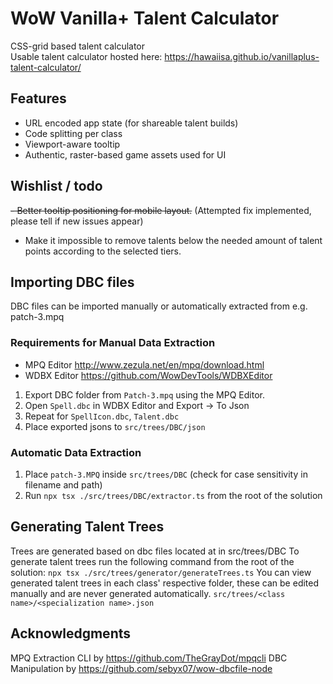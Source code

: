 # WoW Vanilla+ Talent Calculator

CSS-grid based talent calculator  
Usable talent calculator hosted here: https://hawaiisa.github.io/vanillaplus-talent-calculator/
## Features

- URL encoded app state (for shareable talent builds)
- Code splitting per class
- Viewport-aware tooltip
- Authentic, raster-based game assets used for UI

## Wishlist / todo  
 
~~- Better tooltip positioning for mobile layout.~~ (Attempted fix implemented, please tell if new issues appear)
- Make it impossible to remove talents below the needed amount of talent points according to the selected tiers.

## Importing DBC files
DBC files can be imported manually or automatically extracted from e.g. patch-3.mpq
### Requirements for Manual Data Extraction
- MPQ Editor http://www.zezula.net/en/mpq/download.html
- WDBX Editor https://github.com/WowDevTools/WDBXEditor

1. Export DBC folder from `Patch-3.mpq` using the MPQ Editor.
2. Open `Spell.dbc` in WDBX Editor and Export -> To Json
3. Repeat for `SpellIcon.dbc`, `Talent.dbc`
4. Place exported jsons to `src/trees/DBC/json`

### Automatic Data Extraction
1. Place `patch-3.MPQ` inside `src/trees/DBC` (check for case sensitivity in filename and path)
2. Run `npx tsx ./src/trees/DBC/extractor.ts` from the root of the solution

## Generating Talent Trees
Trees are generated based on dbc files located at in src/trees/DBC
To generate talent trees run the following command from the root of the solution:
`npx tsx ./src/trees/generator/generateTrees.ts`
You can view generated talent trees in each class' respective folder, these can be edited manually and are never generated automatically.
`src/trees/<class name>/<specialization name>.json`

## Acknowledgments
MPQ Extraction CLI by https://github.com/TheGrayDot/mpqcli
DBC Manipulation by https://github.com/sebyx07/wow-dbcfile-node